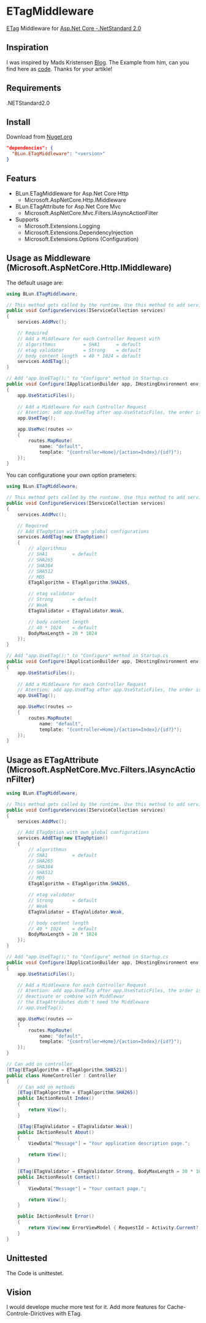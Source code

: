 # ETagMiddleware
[ETag](https://www.w3.org/Protocols/rfc2616/rfc2616-sec14.html#sec14.19) Middleware for [Asp.Net Core -.NetStandard 2.0](https://docs.microsoft.com/aspnet/core/)

## Inspiration
I was inspired by Mads Kristensen 
[Blog](https://madskristensen.net/blog/send-etag-headers-in-aspnet-core/). The Example from him, can you find here as 
[code](https://gist.github.com/madskristensen/36357b1df9ddbfd123162cd4201124c4).
Thanks for your artikle!

## Requirements
.NETStandard2.0

## Install
Download from [Nuget.org](https://www.nuget.org/packages/BLun.ETagMiddleware/)
```json
"dependencies": {
  "BLun.ETagMiddleware": "<version>"
}
```

## Featurs
 - BLun.ETagMiddleware for Asp.Net Core Http
    - Microsoft.AspNetCore.Http.IMiddleware
 - BLun.ETagAttribute for Asp.Net Core Mvc
    - Microsoft.AspNetCore.Mvc.Filters.IAsyncActionFilter
 - Supports 
    - Microsoft.Extensions.Logging
    - Microsoft.Extensions.DependencyInjection
    - Microsoft.Extensions.Options (Configuration)


## Usage as Middleware (Microsoft.AspNetCore.Http.IMiddleware)

The default usage are:
```c# 
using BLun.ETagMiddleware;

// This method gets called by the runtime. Use this method to add services to the container.
public void ConfigureServices(IServiceCollection services)
{
    services.AddMvc();

    // Required
    // Add a Middleware for each Controller Request with
    // algorithmus          = SHA1      = default
    // etag validator       = Strong    = default
    // body content length  = 40 * 1024 = default
    services.AddETag();
}

// Add "app.UseETag();" to "Configure" method in Startup.cs
public void Configure(IApplicationBuilder app, IHostingEnvironment env)
{
    app.UseStaticFiles();
    
    // Add a Middleware for each Controller Request
    // Atention: add app.UseETag after app.UseStaticFiles, the order is important for performance
    app.UseETag();

    app.UseMvc(routes =>
    {
        routes.MapRoute(
            name: "default",
            template: "{controller=Home}/{action=Index}/{id?}");
    });
}
```

You can configuratione your own option prameters:

```c# 
using BLun.ETagMiddleware;

// This method gets called by the runtime. Use this method to add services to the container.
public void ConfigureServices(IServiceCollection services)
{
    services.AddMvc();

    // Required
    // Add ETagOption with own global configurations
    services.AddETag(new ETagOption()
    {
        // algorithmus
        // SHA1         = default
        // SHA265
        // SHA384
        // SHA512
        // MD5
        ETagAlgorithm = ETagAlgorithm.SHA265,

        // etag validator
        // Strong       = default
        // Weak
        ETagValidator = ETagValidator.Weak,

        // body content length
        // 40 * 1024    = default
        BodyMaxLength = 20 * 1024
    });
}

// Add "app.UseETag();" to "Configure" method in Startup.cs
public void Configure(IApplicationBuilder app, IHostingEnvironment env)
{
    app.UseStaticFiles();
    
    // Add a Middleware for each Controller Request
    // Atention: add app.UseETag after app.UseStaticFiles, the order is important
    app.UseETag();

    app.UseMvc(routes =>
    {
        routes.MapRoute(
            name: "default",
            template: "{controller=Home}/{action=Index}/{id?}");
    });
}
```

## Usage as ETagAttribute (Microsoft.AspNetCore.Mvc.Filters.IAsyncActionFilter)

```c# 
using BLun.ETagMiddleware;

// This method gets called by the runtime. Use this method to add services to the container.
public void ConfigureServices(IServiceCollection services)
{
    services.AddMvc();

    // Add ETagOption with own global configurations
    services.AddETag(new ETagOption()
    {
        // algorithmus
        // SHA1         = default
        // SHA265
        // SHA384
        // SHA512
        // MD5
        ETagAlgorithm = ETagAlgorithm.SHA265,

        // etag validator
        // Strong       = default
        // Weak
        ETagValidator = ETagValidator.Weak,

        // body content length
        // 40 * 1024    = default
        BodyMaxLength = 20 * 1024
    });
}

// Add "app.UseETag();" to "Configure" method in Startup.cs
public void Configure(IApplicationBuilder app, IHostingEnvironment env)
{
    app.UseStaticFiles();

    // Add a Middleware for each Controller Request
    // Atention: add app.UseETag after app.UseStaticFiles, the order is important
    // deactivate or combine with Middlewar
    // the EtagAttributes didn't need the Middleware
    // app.UseETag();

    app.UseMvc(routes =>
    {
        routes.MapRoute(
            name: "default",
            template: "{controller=Home}/{action=Index}/{id?}");
    });
}

// Can add on controller
[ETag(ETagAlgorithm = ETagAlgorithm.SHA521)]
public class HomeController : Controller
{
    // Can add on methods
    [ETag(ETagAlgorithm = ETagAlgorithm.SHA265)]
    public IActionResult Index()
    {
        return View();
    }

    [ETag(ETagValidator = ETagValidator.Weak)]
    public IActionResult About()
    {
        ViewData["Message"] = "Your application description page.";

        return View();
    }

    [ETag(ETagValidator = ETagValidator.Strong, BodyMaxLength = 30 * 1024, ETagAlgorithm = ETagAlgorithm.SHA384)]
    public IActionResult Contact()
    {
        ViewData["Message"] = "Your contact page.";

        return View();
    }

    public IActionResult Error()
    {
        return View(new ErrorViewModel { RequestId = Activity.Current?.Id ?? HttpContext.TraceIdentifier });
    }
}
```

## Unittested
The Code is unittestet.

## Vision
I would develope muche more test for it.
Add more features for Cache-Controle-Dirictives with ETag.